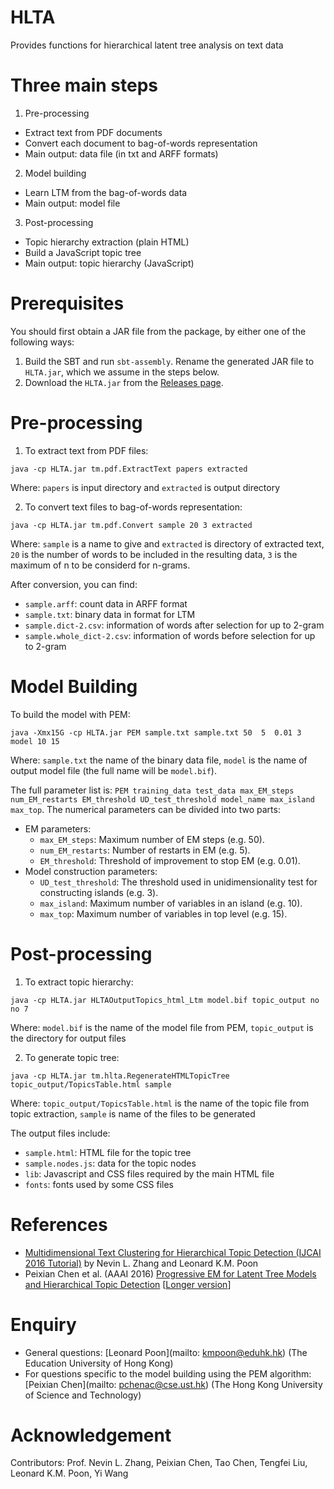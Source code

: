 # HLTA
Provides functions for hierarchical latent tree analysis on text data

# Three main steps

1. Pre-processing
  * Extract text from PDF documents
  * Convert each document to bag-of-words representation
  * Main output: data file (in txt and ARFF formats)
2. Model building
  * Learn LTM from the bag-of-words data
  * Main output: model file
3. Post-processing
  * Topic hierarchy extraction (plain HTML)
  * Build a JavaScript topic tree
  * Main output: topic hierarchy (JavaScript)

# Prerequisites

You should first obtain a JAR file from the package, by either one of the following ways:

1. Build the SBT and run `sbt-assembly`.  Rename the generated JAR file to `HLTA.jar`, which we assume in the steps below.
2. Download the `HLTA.jar` from the [Releases page](https://github.com/kmpoon/hlta/releases).

# Pre-processing

1. To extract text from PDF files:

  ```
  java -cp HLTA.jar tm.pdf.ExtractText papers extracted
  ```

  Where: `papers` is input directory and `extracted` is output directory

2. To convert text files to bag-of-words representation:

  ```
  java -cp HLTA.jar tm.pdf.Convert sample 20 3 extracted
  ```
  
  Where: `sample` is a name to give and `extracted` is directory of extracted text, `20` is the number of words to be included in the resulting data, `3` is the maximum of n to be considerd for n-grams.
 
  After conversion, you can find:
  - `sample.arff`: count data in ARFF format
  - `sample.txt`: binary data in format for LTM
  - `sample.dict-2.csv`: information of words after selection for up to 2-gram
  - `sample.whole_dict-2.csv`: information of words before selection for up to 2-gram

# Model Building

To build the model with PEM:

```
java -Xmx15G -cp HLTA.jar PEM sample.txt sample.txt 50  5  0.01 3 model 10 15
```

Where: `sample.txt` the name of the binary data file, `model` is the name of output model file (the full name will be `model.bif`). 

The full parameter list is: `PEM training_data test_data max_EM_steps num_EM_restarts EM_threshold UD_test_threshold model_name max_island max_top`.  The numerical parameters can be divided into two parts:

* EM parameters:
  * `max_EM_steps`: Maximum number of EM steps (e.g. 50).
  * `num_EM_restarts`: Number of restarts in EM (e.g. 5).
  * `EM_threshold`: Threshold of improvement to stop EM (e.g. 0.01).
* Model construction parameters:
  * `UD_test_threshold`: The threshold used in unidimensionality test for constructing islands (e.g. 3).
  * `max_island`: Maximum number of variables in an island (e.g. 10).
  * `max_top`: Maximum number of variables in top level (e.g. 15).

# Post-processing

1. To extract topic hierarchy:
  ```
  java -cp HLTA.jar HLTAOutputTopics_html_Ltm model.bif topic_output no no 7
  ```

  Where: `model.bif` is the name of the model file from PEM, `topic_output` is the directory for output files

2. To generate topic tree:

  ```
  java -cp HLTA.jar tm.hlta.RegenerateHTMLTopicTree topic_output/TopicsTable.html sample
  ```
  
  Where: `topic_output/TopicsTable.html` is the name of the topic file from topic extraction, `sample` is name of the files to be generated
  
  The output files include:
  * `sample.html`: HTML file for the topic tree
  * `sample.nodes.js`: data for the topic nodes
  * `lib`: Javascript and CSS files required by the main HTML file
  * `fonts`: fonts used by some CSS files

# References

* [Multidimensional Text Clustering for Hierarchical Topic Detection (IJCAI 2016 Tutorial)](http://www.cse.ust.hk/~lzhang/topic/ijcai2016/) by Nevin L. Zhang and Leonard K.M. Poon
* Peixian Chen et al. (AAAI 2016) [Progressive EM for Latent Tree Models and Hierarchical Topic Detection](https://www.aaai.org/ocs/index.php/AAAI/AAAI16/paper/download/11818/11764) [[Longer version](https://arxiv.org/abs/1605.06650)]

# Enquiry

* General questions: [Leonard Poon](mailto: kmpoon@eduhk.hk) (The Education University of Hong Kong)
* For questions specific to the model building using the PEM algorithm: [Peixian Chen](mailto: pchenac@cse.ust.hk) (The Hong Kong University of Science and Technology)

# Acknowledgement

Contributors: Prof. Nevin L. Zhang, Peixian Chen, Tao Chen, Tengfei Liu, Leonard K.M. Poon, Yi Wang
